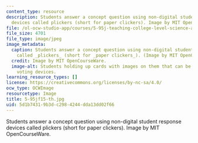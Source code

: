 ```yaml
---
content_type: resource
description: Students answer a concept question using non-digital student response
  devices called plickers (short for paper clickers). Image by MIT OpenCourseWare.
file: /ol-ocw-studio-app/courses/5-95j-teaching-college-level-science-and-engineering-fall-2015/5d1b74319b3dc2984244dda13dd02f66_5-95jf15-th.jpg
file_size: 4701
file_type: image/jpeg
image_metadata:
  caption: Students answer a concept question using non-digital student response devices
    called _plickers_ (short for _paper clickers_). (Image by MIT OpenCourseWare.)
  credit: Image by MIT OpenCourseWare.
  image-alt: Students holding up cards with images on them that can be scanned as
    voting devices.
learning_resource_types: []
license: https://creativecommons.org/licenses/by-nc-sa/4.0/
ocw_type: OCWImage
resourcetype: Image
title: 5-95jf15-th.jpg
uid: 5d1b7431-9b3d-c298-4244-dda13dd02f66
---
```

Students answer a concept question using non-digital student response devices called plickers (short for paper clickers). Image by MIT OpenCourseWare.